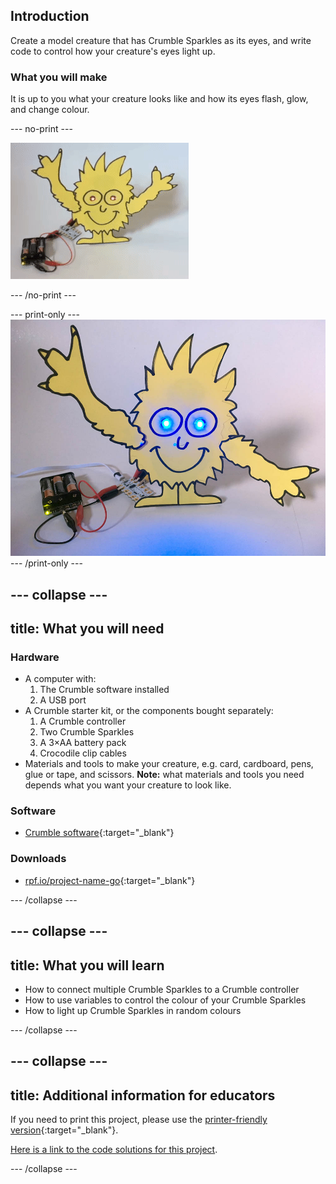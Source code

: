 ## Introduction

Create a model creature that has Crumble Sparkles as its eyes, and write code to control how your creature's eyes light up.

### What you will make

It is up to you what your creature looks like and how its eyes flash, glow, and change colour.

--- no-print ---

![Complete project GIF](images/finsihed_creature.gif)

--- /no-print ---

--- print-only ---
![Complete project](images/finsihed_creature.png)
--- /print-only ---

--- collapse ---
---
title: What you will need
---
### Hardware

+ A computer with:
    1. The Crumble software installed
    1. A USB port
+ A Crumble starter kit, or the components bought separately:
    1. A Crumble controller
    1. Two Crumble Sparkles
    1. A 3×AA battery pack
    1. Crocodile clip cables
+ Materials and tools to make your creature, e.g. card, cardboard, pens, glue or tape, and scissors. **Note:** what materials and tools you need depends what you want your creature to look like.

### Software

+ [Crumble software](https://redfernelectronics.co.uk/crumble-software/){:target="_blank"}

### Downloads

+ [rpf.io/project-name-go](http://rpf.io/make-crumble-sparkle-creature-go){:target="_blank"}

--- /collapse ---

--- collapse ---
---
title: What you will learn
---

+ How to connect multiple Crumble Sparkles to a Crumble controller
+ How to use variables to control the colour of your Crumble Sparkles
+ How to light up Crumble Sparkles in random colours

--- /collapse ---

--- collapse ---
---
title: Additional information for educators
---

If you need to print this project, please use the [printer-friendly version](https://projects.raspberrypi.org/en/projects/make-crumble-sparkle-creature/print){:target="_blank"}.

[Here is a link to the code solutions for this project](http://rpf.io/p/en/make-crumble-sparkle-creature-get).

--- /collapse ---
